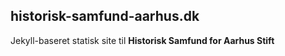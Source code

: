 ﻿## historisk-samfund-aarhus.dk
Jekyll-baseret statisk site til **Historisk Samfund for Aarhus Stift**
